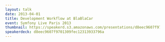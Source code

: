 ```yaml
---
layout: talk
date: 2013-04-01
title: Development Workflow at BlaBlaCar
event: Symfony Live Paris 2013
thumbnail: https://speakerd.s3.amazonaws.com/presentations/d8eec9607f9701309fec12313933796a/slide_0.jpg?1365254864
speakerdeck: d8eec9607f9701309fec12313933796a
---
```

